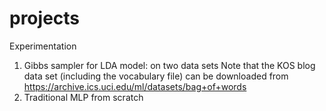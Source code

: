 # projects
Experimentation

1. Gibbs sampler for LDA model: on two data sets
   Note that the KOS blog data set (including the vocabulary file) can be downloaded from https://archive.ics.uci.edu/ml/datasets/bag+of+words
2. Traditional MLP from scratch

